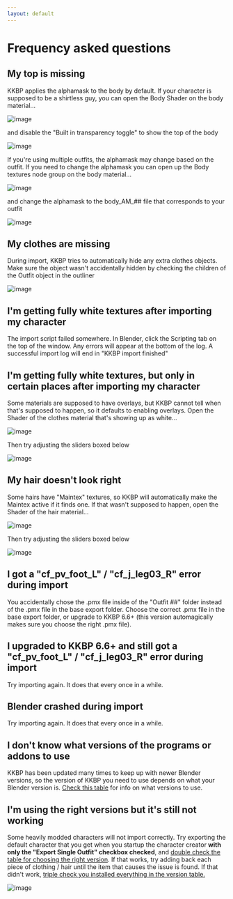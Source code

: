 ```yaml
---
layout: default
---
```


# Frequency asked questions

## My top is missing
KKBP applies the alphamask to the body by default. If your character is supposed to be a shirtless guy, you can open the Body Shader on the body material...

![image](https://raw.githubusercontent.com/FlailingFog/flailingfog.github.io/master/assets/images/faq1.png)

and disable the "Built in transparency toggle" to show the top of the body

![image](https://raw.githubusercontent.com/FlailingFog/flailingfog.github.io/master/assets/images/faq2.png)

If you're using multiple outfits, the alphamask may change based on the outfit. If you need to change the alphamask you can open up the Body textures node group on the body material...

![image](https://raw.githubusercontent.com/FlailingFog/flailingfog.github.io/master/assets/images/faq3.png)

and change the alphamask to the body_AM_## file that corresponds to your outfit

![image](https://raw.githubusercontent.com/FlailingFog/flailingfog.github.io/master/assets/images/faq4.png)

## My clothes are missing
During import, KKBP tries to automatically hide any extra clothes objects. Make sure the object wasn't accidentally hidden by checking the children of the Outfit object in the outliner

![image](https://raw.githubusercontent.com/FlailingFog/flailingfog.github.io/master/assets/images/faq5.png)

## I'm getting fully white textures after importing my character
The import script failed somewhere. In Blender, click the Scripting tab on the top of the window. Any errors will appear at the bottom of the log. A successful import log will end in "KKBP import finished"

## I'm getting fully white textures, but only in certain places after importing my character
Some materials are supposed to have overlays, but KKBP cannot tell when that's supposed to happen, so it defaults to enabling overlays. Open the Shader of the clothes material that's showing up as white...

![image](https://raw.githubusercontent.com/FlailingFog/flailingfog.github.io/master/assets/images/faq6.png)

Then try adjusting the sliders boxed below

![image](https://raw.githubusercontent.com/FlailingFog/flailingfog.github.io/master/assets/images/faq7.png)

## My hair doesn't look right
Some hairs have "Maintex" textures, so KKBP will automatically make the Maintex active if it finds one. If that wasn't supposed to happen, open the Shader of the hair material...

![image](https://raw.githubusercontent.com/FlailingFog/flailingfog.github.io/master/assets/images/faq8.png)

Then try adjusting the sliders boxed below

![image](https://raw.githubusercontent.com/FlailingFog/flailingfog.github.io/master/assets/images/faq9.png)

## I got a "cf_pv_foot_L" / "cf_j_leg03_R" error during import
You accidentally chose the .pmx file inside of the "Outfit ##" folder instead of the .pmx file in the base export folder. Choose the correct .pmx file in the base export folder, or upgrade to KKBP 6.6+ (this version automagically makes sure you choose the right .pmx file).

## I upgraded to KKBP 6.6+ and still got a "cf_pv_foot_L" / "cf_j_leg03_R" error during import
Try importing again. It does that every once in a while.

## Blender crashed during import
Try importing again. It does that every once in a while.

## I don't know what versions of the programs or addons to use
KKBP has been updated many times to keep up with newer Blender versions, so the version of KKBP you need to use depends on what your Blender version is. [Check this table](https://github.com/FlailingFog/KK-Blender-Porter-Pack#required-software) for info on what versions to use.

## I'm using the right versions but it's still not working
Some heavily modded characters will not import correctly. Try exporting the default character that you get when you startup the character creator **with only the "Export Single Outfit" checkbox checked**, and [double check the table for choosing the right version](https://github.com/FlailingFog/KK-Blender-Porter-Pack#required-software). If that works, try adding back each piece of clothing / hair until the item that causes the issue is found. If that didn't work, [triple check you installed everything in the version table.](https://github.com/FlailingFog/KK-Blender-Porter-Pack#required-software)

![image](https://raw.githubusercontent.com/FlailingFog/flailingfog.github.io/master/assets/images/faq10.png)